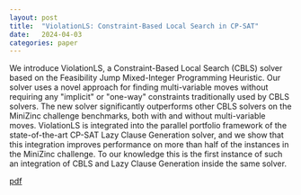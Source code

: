 ```yaml
---
layout: post
title:  "ViolationLS: Constraint-Based Local Search in CP-SAT"
date:   2024-04-03
categories: paper
---
```

We introduce ViolationLS, a Constraint-Based Local Search (CBLS) solver based on the Feasibility Jump Mixed-Integer Programming Heuristic.
Our solver uses a novel approach for finding multi-variable moves without requiring any "implicit" or "one-way" constraints traditionally used by CBLS solvers.
The new solver significantly outperforms other CBLS solvers on the MiniZinc challenge benchmarks, both with and without multi-variable moves.
ViolationLS is integrated into the parallel portfolio framework of the state-of-the-art CP-SAT Lazy Clause Generation solver, and we show that this integration improves performance on more than half of the instances in the MiniZinc challenge.
To our knowledge this is the first instance of such an integration of CBLS and Lazy Clause Generation inside the same solver.

[pdf](_papers/ViolationLSPaper.pdf)

